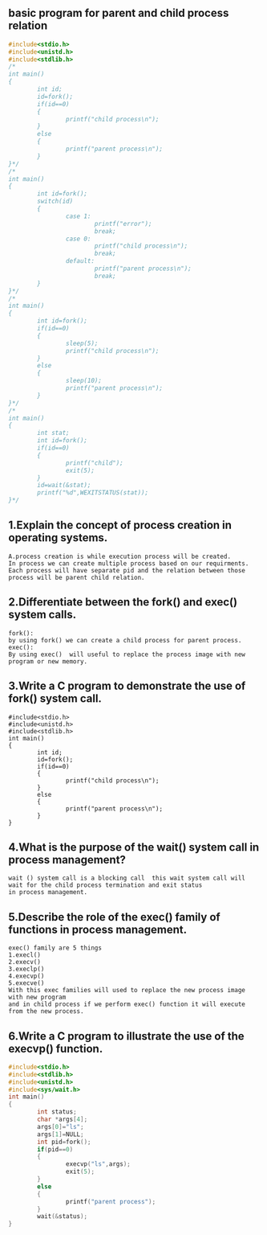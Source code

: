 ## basic program for parent and child process relation
```c
#include<stdio.h>
#include<unistd.h>
#include<stdlib.h>
/*
int main()
{
        int id;
        id=fork();
        if(id==0)
        {
                printf("child process\n");
        }
        else
        {
                printf("parent process\n");
        }
}*/
/*
int main()
{
        int id=fork();
        switch(id)
        {
                case 1:
                        printf("error");
                        break;
                case 0:
                        printf("child process\n");
                        break;
                default:
                        printf("parent process\n");
                        break;
        }
}*/
/*
int main()
{
        int id=fork();
        if(id==0)
        {
                sleep(5);
                printf("child process\n");
        }
        else
        {
                sleep(10);
                printf("parent process\n");
        }
}*/
/*
int main()
{
        int stat;
        int id=fork();
        if(id==0)
        {
                printf("child");
                exit(5);
        }
        id=wait(&stat);
        printf("%d",WEXITSTATUS(stat));
}*/
```
## 1.Explain the concept of process creation in operating systems.
```
A.process creation is while execution process will be created.
In process we can create multiple process based on our requirments.
Each process will have separate pid and the relation between those process will be parent child relation.
```
## 2.Differentiate between the fork() and exec() system calls.
```
fork():
by using fork() we can create a child process for parent process.
exec():
By using exec()  will useful to replace the process image with new program or new memory.
```
## 3.Write a C program to demonstrate the use of fork() system call. 
```
#include<stdio.h>
#include<unistd.h>
#include<stdlib.h>
int main()
{
        int id;
        id=fork();
        if(id==0)
        {
                printf("child process\n");
        }
        else
        {
                printf("parent process\n");
        }
}
```
## 4.What is the purpose of the wait() system call in process management?
```
wait () system call is a blocking call  this wait system call will wait for the child process termination and exit status 
in process management.
```
## 5.Describe the role of the exec() family of functions in process management.
```
exec() family are 5 things
1.execl()
2.execv()
3.execlp()
4.execvp()
5.execve()
With this exec families will used to replace the new process image with new program
and in child process if we perform exec() function it will execute from the new process.
```
## 6.Write a C program to illustrate the use of the execvp() function.
```c
#include<stdio.h>
#include<stdlib.h>
#include<unistd.h>
#include<sys/wait.h>
int main()
{
        int status;
        char *args[4];
        args[0]="ls";
        args[1]=NULL;
        int pid=fork();
        if(pid==0)
        {
                execvp("ls",args);
                exit(5);
        }
        else
        {
                printf("parent process");
        }
        wait(&status);
}
```
